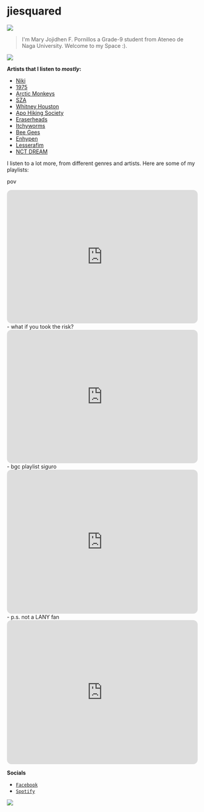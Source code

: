 # jiesquared
  
![](https://i.pinimg.com/originals/f0/34/24/f03424bd0298f06f09d9299e930abef3.gif)




>I'm Mary Jojidhen F. Pornillos a Grade-9 student from Ateneo de Naga University. Welcome to my Space :).


![](https://i.pinimg.com/originals/f8/65/65/f865657c5ca1e879d1323b455fd2afd0.gif)

**Artists that I listen to *mostly*:**

- [Niki](https://open.spotify.com/artist/2kxP07DLgs4xlWz8YHlvfh?si=vmj_d0jXT5CxuRdAJr8t7Q)
- [1975](https://open.spotify.com/artist/3mIj9lX2MWuHmhNCA7LSCW?si=aUaEkKtwRByvFHoevGs6EQ)
- [Arctic Monkeys](https://open.spotify.com/artist/7Ln80lUS6He07XvHI8qqHH?si=zh3kLNgPRFOJUEmzSqMmow)
- [SZA](https://open.spotify.com/artist/7tYKF4w9nC0nq9CsPZTHyP?si=bQYQTRMzS6yQBxCR7IxJDg)
- [Whitney Houston](https://open.spotify.com/artist/6XpaIBNiVzIetEPCWDvAFP?si=kE5YknsARd2tha7E7buEiw)
- [Apo Hiking Society](https://open.spotify.com/artist/4RA4PC3WHM9OHZLExirTcU?si=La3w68yZRzasH-TF20fyZA)
- [Eraserheads](https://open.spotify.com/artist/7374lH6kwx9uQATYQ9H3Cp?si=rIeRH637SguZrYrCsyDTOA)
- [Itchyworms](https://open.spotify.com/artist/5cYJYBMg1n71v7cvthr1SO?si=VlvVVLYGSy28J-9bg5jvKg)
- [Bee Gees](https://open.spotify.com/artist/1LZEQNv7sE11VDY3SdxQeN?si=fsxjjQdVTVKwOaePpdqMhA)
- [Enhypen](https://open.spotify.com/artist/5t5FqBwTcgKTaWmfEbwQY9?si=e1EpDHPvQHOTd2F44b7Cbg)
- [Lesserafim](https://open.spotify.com/artist/4SpbR6yFEvexJuaBpgAU5p?si=PsVmcfKiSkGwVXbai5C-wA)
- [NCT DREAM](https://open.spotify.com/artist/1gBUSTR3TyDdTVFIaQnc02?si=cV7S_Q6KTKiDTG7wwH8T9g)

I listen to a lot more, from different genres and artists. Here are some of my playlists:

pov
<iframe style="border-radius:12px" src="https://open.spotify.com/embed/playlist/6vWaApql2WFCYXA5rlZlY1?utm_source=generator" width="100%" height="352" frameBorder="0" allowfullscreen="" allow="autoplay; clipboard-write; encrypted-media; fullscreen; picture-in-picture" loading="lazy"></iframe>
-
what if you took the risk?
<iframe style="border-radius:12px" src="https://open.spotify.com/embed/playlist/7wR1IorwTaCOXTm3OgoX4c?utm_source=generator" width="100%" height="352" frameBorder="0" allowfullscreen="" allow="autoplay; clipboard-write; encrypted-media; fullscreen; picture-in-picture" loading="lazy"></iframe>
-
bgc playlist siguro
<iframe style="border-radius:12px" src="https://open.spotify.com/embed/playlist/1lus6a7RcXGD7Uw842fZhF?utm_source=generator" width="100%" height="380" frameBorder="0" allowfullscreen="" allow="autoplay; clipboard-write; encrypted-media; fullscreen; picture-in-picture" loading="lazy"></iframe>
-
p.s. not a LANY fan
<iframe style="border-radius:12px" src="https://open.spotify.com/embed/playlist/0ZyNZaEGmHSueSlPp6QCi5?utm_source=generator" width="100%" height="380" frameBorder="0" allowfullscreen="" allow="autoplay; clipboard-write; encrypted-media; fullscreen; picture-in-picture" loading="lazy"></iframe>



**Socials**

- [`Facebook`](https://www.facebook.com/maryjojidhen.pornillos.5)
- [`Spotify`](https://open.spotify.com/user/31bljzdevzoedxkqzorvmez6it7y?si=d0b1bea720f24566)

![](https://komarev.com/ghpvc/?username=jiesquared&color=yellow&style=flat-square)
